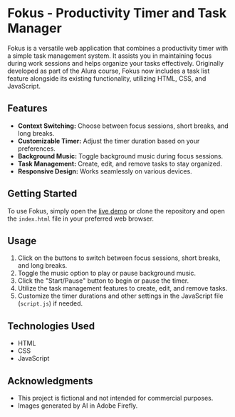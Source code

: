 # Fokus - Productivity Timer and Task Manager

Fokus is a versatile web application that combines a productivity timer with a simple task management system. It assists you in maintaining focus during work sessions and helps organize your tasks effectively. Originally developed as part of the Alura course, Fokus now includes a task list feature alongside its existing functionality, utilizing HTML, CSS, and JavaScript.

## Features

- **Context Switching:** Choose between focus sessions, short breaks, and long breaks.
- **Customizable Timer:** Adjust the timer duration based on your preferences.
- **Background Music:** Toggle background music during focus sessions.
- **Task Management:** Create, edit, and remove tasks to stay organized.
- **Responsive Design:** Works seamlessly on various devices.

## Getting Started

To use Fokus, simply open the [live demo](#) or clone the repository and open the `index.html` file in your preferred web browser.

## Usage

1. Click on the buttons to switch between focus sessions, short breaks, and long breaks.
2. Toggle the music option to play or pause background music.
3. Click the "Start/Pause" button to begin or pause the timer.
4. Utilize the task management features to create, edit, and remove tasks.
5. Customize the timer durations and other settings in the JavaScript file (`script.js`) if needed.

## Technologies Used

- HTML
- CSS
- JavaScript

## Acknowledgments

- This project is fictional and not intended for commercial purposes.
- Images generated by AI in Adobe Firefly.

